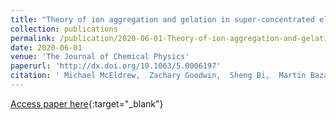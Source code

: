 ```yaml
---
title: "Theory of ion aggregation and gelation in super-concentrated electrolytes"
collection: publications
permalink: /publication/2020-06-01-Theory-of-ion-aggregation-and-gelation-in-super-concentrated-electrolytes
date: 2020-06-01
venue: 'The Journal of Chemical Physics'
paperurl: 'http://dx.doi.org/10.1063/5.0006197'
citation: ' Michael McEldrew,  Zachary Goodwin,  Sheng Bi,  Martin Bazant,  Alexei Kornyshev, &quot;Theory of ion aggregation and gelation in super-concentrated electrolytes.&quot; The Journal of Chemical Physics, 2020.'
---
```

[Access paper here](http://dx.doi.org/10.1063/5.0006197){:target="_blank"}
